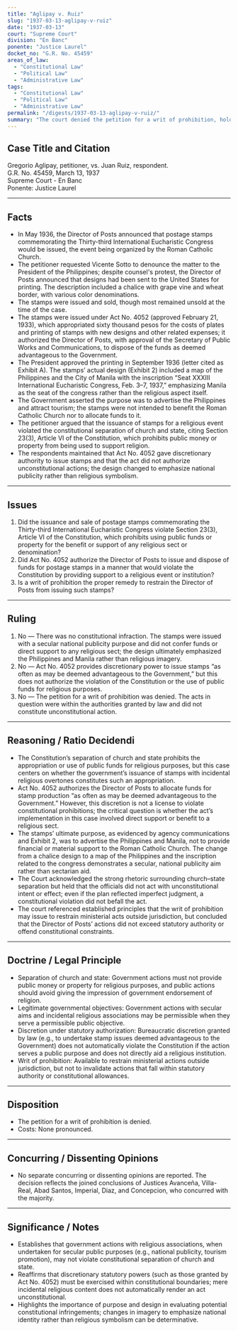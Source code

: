```yaml
---
title: "Aglipay v. Ruiz"
slug: "1937-03-13-aglipay-v-ruiz"
date: "1937-03-13"
court: "Supreme Court"
division: "En Banc"
ponente: "Justice Laurel"
docket_no: "G.R. No. 45459"
areas_of_law:
  - "Constitutional Law"
  - "Political Law"
  - "Administrative Law"
tags:
  - "Constitutional Law"
  - "Political Law"
  - "Administrative Law"
permalink: "/digests/1937-03-13-aglipay-v-ruiz/"
summary: "The court denied the petition for a writ of prohibition, holding that the issuance of postage stamps commemorating the 33rd International Eucharistic Congress did not violate constitutional separation of church and state, and that Act No. 4052 authorized such issuance for a public purpose."
---
```


## Case Title and Citation
Gregorio Aglipay, petitioner, vs. Juan Ruiz, respondent.  
G.R. No. 45459, March 13, 1937  
Supreme Court - En Banc  
Ponente: Justice Laurel

---

## Facts
- In May 1936, the Director of Posts announced that postage stamps commemorating the Thirty-third International Eucharistic Congress would be issued, the event being organized by the Roman Catholic Church.
- The petitioner requested Vicente Sotto to denounce the matter to the President of the Philippines; despite counsel's protest, the Director of Posts announced that designs had been sent to the United States for printing. The description included a chalice with grape vine and wheat border, with various color denominations.
- The stamps were issued and sold, though most remained unsold at the time of the case.
- The stamps were issued under Act No. 4052 (approved February 21, 1933), which appropriated sixty thousand pesos for the costs of plates and printing of stamps with new designs and other related expenses; it authorized the Director of Posts, with approval of the Secretary of Public Works and Communications, to dispose of the funds as deemed advantageous to the Government.
- The President approved the printing in September 1936 (letter cited as Exhibit A). The stamps’ actual design (Exhibit 2) included a map of the Philippines and the City of Manila with the inscription “Seat XXXIII International Eucharistic Congress, Feb. 3–7, 1937,” emphasizing Manila as the seat of the congress rather than the religious aspect itself.
- The Government asserted the purpose was to advertise the Philippines and attract tourism; the stamps were not intended to benefit the Roman Catholic Church nor to allocate funds to it.
- The petitioner argued that the issuance of stamps for a religious event violated the constitutional separation of church and state, citing Section 23(3), Article VI of the Constitution, which prohibits public money or property from being used to support religion.
- The respondents maintained that Act No. 4052 gave discretionary authority to issue stamps and that the act did not authorize unconstitutional actions; the design changed to emphasize national publicity rather than religious symbolism.

---

## Issues
1. Did the issuance and sale of postage stamps commemorating the Thirty-third International Eucharistic Congress violate Section 23(3), Article VI of the Constitution, which prohibits using public funds or property for the benefit or support of any religious sect or denomination?
2. Did Act No. 4052 authorize the Director of Posts to issue and dispose of funds for postage stamps in a manner that would violate the Constitution by providing support to a religious event or institution?
3. Is a writ of prohibition the proper remedy to restrain the Director of Posts from issuing such stamps?

---

## Ruling
1. No — There was no constitutional infraction. The stamps were issued with a secular national publicity purpose and did not confer funds or direct support to any religious sect; the design ultimately emphasized the Philippines and Manila rather than religious imagery.
2. No — Act No. 4052 provides discretionary power to issue stamps “as often as may be deemed advantageous to the Government,” but this does not authorize the violation of the Constitution or the use of public funds for religious purposes.
3. No — The petition for a writ of prohibition was denied. The acts in question were within the authorities granted by law and did not constitute unconstitutional action.

---

## Reasoning / Ratio Decidendi
- The Constitution’s separation of church and state prohibits the appropriation or use of public funds for religious purposes, but this case centers on whether the government’s issuance of stamps with incidental religious overtones constitutes such an appropriation.
- Act No. 4052 authorizes the Director of Posts to allocate funds for stamp production “as often as may be deemed advantageous to the Government.” However, this discretion is not a license to violate constitutional prohibitions; the critical question is whether the act’s implementation in this case involved direct support or benefit to a religious sect.
- The stamps’ ultimate purpose, as evidenced by agency communications and Exhibit 2, was to advertise the Philippines and Manila, not to provide financial or material support to the Roman Catholic Church. The change from a chalice design to a map of the Philippines and the inscription related to the congress demonstrates a secular, national publicity aim rather than sectarian aid.
- The Court acknowledged the strong rhetoric surrounding church–state separation but held that the officials did not act with unconstitutional intent or effect; even if the plan reflected imperfect judgment, a constitutional violation did not befall the act.
- The court referenced established principles that the writ of prohibition may issue to restrain ministerial acts outside jurisdiction, but concluded that the Director of Posts’ actions did not exceed statutory authority or offend constitutional constraints.

---

## Doctrine / Legal Principle
- Separation of church and state: Government actions must not provide public money or property for religious purposes, and public actions should avoid giving the impression of government endorsement of religion.
- Legitimate governmental objectives: Government actions with secular aims and incidental religious associations may be permissible when they serve a permissible public objective.
- Discretion under statutory authorization: Bureaucratic discretion granted by law (e.g., to undertake stamp issues deemed advantageous to the Government) does not automatically violate the Constitution if the action serves a public purpose and does not directly aid a religious institution.
- Writ of prohibition: Available to restrain ministerial actions outside jurisdiction, but not to invalidate actions that fall within statutory authority or constitutional allowances.

---

## Disposition
- The petition for a writ of prohibition is denied.
- Costs: None pronounced.

---

## Concurring / Dissenting Opinions
- No separate concurring or dissenting opinions are reported. The decision reflects the joined conclusions of Justices Avanceña, Villa-Real, Abad Santos, Imperial, Diaz, and Concepcion, who concurred with the majority.

---

## Significance / Notes
- Establishes that government actions with religious associations, when undertaken for secular public purposes (e.g., national publicity, tourism promotion), may not violate constitutional separation of church and state.
- Reaffirms that discretionary statutory powers (such as those granted by Act No. 4052) must be exercised within constitutional boundaries; mere incidental religious content does not automatically render an act unconstitutional.
- Highlights the importance of purpose and design in evaluating potential constitutional infringements; changes in imagery to emphasize national identity rather than religious symbolism can be determinative.
